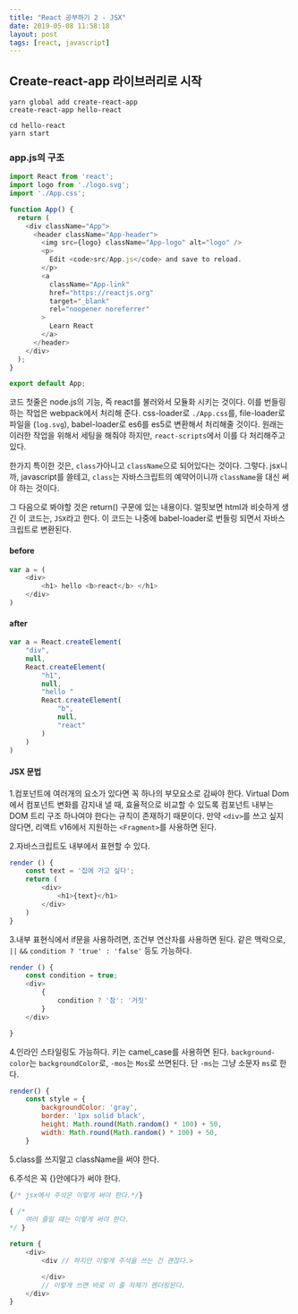 ```yaml
---
title: "React 공부하기 2 - JSX"
date: 2019-05-08 11:58:18
layout: post
tags: [react, javascript]
---
```


## Create-react-app 라이브러리로 시작

```
yarn global add create-react-app
create-react-app hello-react

cd hello-react
yarn start
```

### app.js의 구조

```javascript
import React from 'react';
import logo from './logo.svg';
import './App.css';

function App() {
  return (
    <div className="App">
      <header className="App-header">
        <img src={logo} className="App-logo" alt="logo" />
        <p>
          Edit <code>src/App.js</code> and save to reload.
        </p>
        <a
          className="App-link"
          href="https://reactjs.org"
          target="_blank"
          rel="noopener noreferrer"
        >
          Learn React
        </a>
      </header>
    </div>
  );
}

export default App;
```

코드 첫줄은 node.js의 기능, 즉 react를 불러와서 모듈화 시키는 것이다. 이를 번들링하는 작업은 webpack에서 처리해 준다. css-loader로 `./App.css`를, file-loader로 파일을 (`log.svg`), babel-loader로 es6를 es5로 변환해서 처리해줄 것이다. 원래는 이러한 작업을 위해서 세팅을 해줘야 하지만, `react-scripts`에서 이를 다 처리해주고 있다.

한가지 특이한 것은, `class`가아니고 `className`으로 되어있다는 것이다. 그렇다. jsx니까, javascript를 쓸테고, `class`는 자바스크립트의 예약어이니까 `className`을 대신 써야 하는 것이다. 

그 다음으로 봐야할 것은 return() 구문에 있는 내용이다. 얼핏보면 html과 비슷하게 생긴 이 코드는, `JSX`라고 한다. 이 코드는 나중에 babel-loader로 번들링 되면서 자바스크립트로 변환된다.

#### before

```javascript
var a = (
    <div>
        <h1> hello <b>react</b> </h1>
    </div>
)
```


#### after

```javascript
var a = React.createElement(
    "div",
    null,
    React.createElement(
        "h1",
        null,
        "hello "
        React.createElement(
            "b",
            null,
            "react"
        )
    )
)
```

#### JSX 문법

1.컴포넌트에 여러개의 요소가 있다면 꼭 하나의 부모요소로 감싸야 한다. Virtual Dom에서 컴포넌트 변화를 감지내 낼 때, 효율적으로 비교할 수 있도록 컴포넌트 내부는 DOM 트리 구조 하나여야 한다는 규칙이 존재하기 때문이다. 만약 `<div>`를 쓰고 싶지 않다면, 리액트 v16에서 지원하는 `<Fragment>`를 사용하면 된다.

2.자바스크립트도 내부에서 표현할 수 있다.

```javascript
render () {
    const text = '집에 가고 싶다';
    return (
        <div>
            <h1>{text}</h1>
        </div>
    )
}
```

3.내부 표현식에서 if문을 사용하려면, 조건부 연산자를 사용하면 된다. 같은 맥락으로, `||` `&&` `condition ? 'true' : 'false'` 등도 가능하다.

```javascript
render () {
    const condition = true;
    <div>
        {
            condition ? '참': '거짓'
        }
    </div>

}
```

4.인라인 스타일링도 가능하다. 키는 camel_case를 사용하면 된다. `background-color`는 `backgroundColor`로, `-mos`는 `Mos`로 쓰면된다. 단 `-ms`는 그냥 소문자 `ms`로 한다. 

```javascript
render() {
    const style = {
        backgroundColor: 'gray',
        border: '1px solid black',
        height: Math.round(Math.random() * 100) + 50,
        width: Math.round(Math.random() * 100) + 50, 
    }
```

5.class를 쓰지말고 className을 써야 한다.

6.주석은 꼭 {}안에다가 써야 한다.

```javascript
{/* jsx에서 주석은 이렇게 써야 한다.*/}

{ /*
    여러 줄일 때는 이렇게 써야 한다.
*/ }

return {
    <div>
        <div // 하지만 이렇게 주석을 쓰는 건 괜찮다.>

        </div>
        // 이렇게 쓰면 바로 이 줄 자체가 렌더링된다.
    </div>
}
```